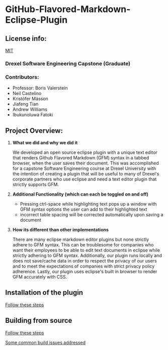 # GitHub-Flavored-Markdown-Eclipse-Plugin

## License info:

[MIT](LICENSE)

### Drexel Software Engineering Capstone (Graduate)

### Contributors:
* Professor: Boris Valerstein
* Neil Castelino
* Kristófer Másson
* Jiafeng Tian
* Andrew Williams
* Ibukunoluwa Fatoki

## Project Overview:

1. **What we did and why we did it**

    We developed an open source eclipse plugin with a unique text editor that renders Github Flavored Markdown (GFM)
    syntax in a tabbed browser, when the user saves their document. This was accomplished for a capstone Software
    Engineering course at Drexel University with the intention of creating a plugin that will be useful to many of
    Drexel's corporate partners who use eclipse and need a text editor plugin that strictly supports GFM.

2. **Additional Functionality (which can each be toggled on and off)**

	* Pressing ctrl-space while highlighting text pops up a window with GFM syntax options the user can add to their
	highlighted text
	* incorrect table spacing will be corrected automatically upon saving a document

3. **How its different than other implementations**
	
	There are many eclipse markdown editor plugins but none strictly adhere to GFM syntax. This can be troublesome
	for companies who want their employees to be able to edit text documents in eclipse while strictly adhering to
	GFM syntax. Additionally, our plugin runs locally and does not save/cache data in order to respect the privacy of our users and
	to meet the expectations of companies with strict privacy policy adherence. Lastly, our plugin uses eclipse's built in 
	browser to render GFM accurately with CSS. 
	
## Installation of the plugin

[Follow these steps](https://github.com/borisv13/GitHub-Flavored-Markdown-Eclipse-Plugin/wiki/Installing)

## Building from source

[Follow these steps](https://github.com/borisv13/GitHub-Flavored-Markdown-Eclipse-Plugin/wiki/Building#building-for-deployment-wip)

[Some common build issues addressed](https://github.com/borisv13/GitHub-Flavored-Markdown-Eclipse-Plugin/wiki/Debugging.builds#debugging-the-build)
